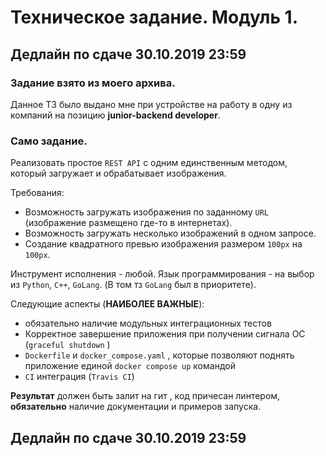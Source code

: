 # Техническое задание. Модуль 1.

## Дедлайн по сдаче 30.10.2019 23:59

### Задание взято из моего архива.
Данное ТЗ было выдано мне при устройстве на работу в одну из компаний на позицию **junior-backend developer**.

### Само задание.
Реализовать простое ```REST API``` с одним единственным методом, который загружает и обрабатывает изображения.

Требования:
* Возможность загружать изображения по заданному ```URL``` (изображение размещено где-то в интернетах).
* Возможность загружать несколько изображений в одном запросе.
* Создание квадратного превью изображения размером ```100px``` на ```100px```. 

Инструмент исполнения - любой.
Язык программирования - на выбор из ```Python```, ```C++```, ```GoLang```. (В том тз ```GoLang``` был в приоритете).

Следующие аспекты (**НАИБОЛЕЕ ВАЖНЫЕ**):
* обязательно наличие модульных интеграционных тестов
* Корректное завершение приложения при получении сигнала ОС (```graceful shutdown``` )
* ```Dockerfile``` и ```docker_compose.yaml``` , которые позволяют поднять приложение единой ```docker compose up``` командой
* ```CI``` интеграция (```Travis CI```)



**Результат** должен быть залит на гит , код причесан линтером, **обязательно** наличие документации и примеров запуска.

## Дедлайн по сдаче 30.10.2019 23:59